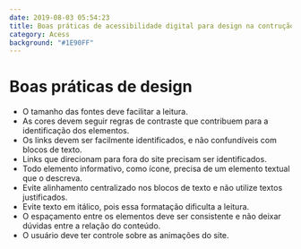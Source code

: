 ```yaml
---
date: 2019-08-03 05:54:23
title: Boas práticas de acessibilidade digital para design na contrução de site
category: Acess
background: "#1E90FF"
---
```


# Boas práticas de design

<ul>
<li>O tamanho das fontes deve facilitar a leitura.</li>
<li>As cores devem seguir regras de contraste que contribuem para a identificação dos elementos.</li>
<li>Os links devem ser facilmente identificados, e não confundíveis com blocos de texto.</li>
<li>Links que direcionam para fora do site precisam ser identificados.</li>
<li>Todo elemento informativo, como ícone, precisa de um elemento textual que o descreva.</li>
<li>Evite alinhamento centralizado nos blocos de texto e não utilize textos justificados.</li>
<li>Evite texto em itálico, pois essa formatação dificulta a leitura.</li>
<li>O espaçamento entre os elementos deve ser consistente e não deixar dúvidas entre a relação do conteúdo.</li>
<li>O usuário deve ter controle sobre as animações do site.</li>
</ul>






